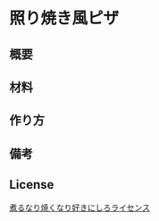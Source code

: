 # 照り焼き風ピザ

## 概要


## 材料


## 作り方


## 備考


## License
[煮るなり焼くなり好きにしろライセンス](http://www.kmonos.net/nysl/)
